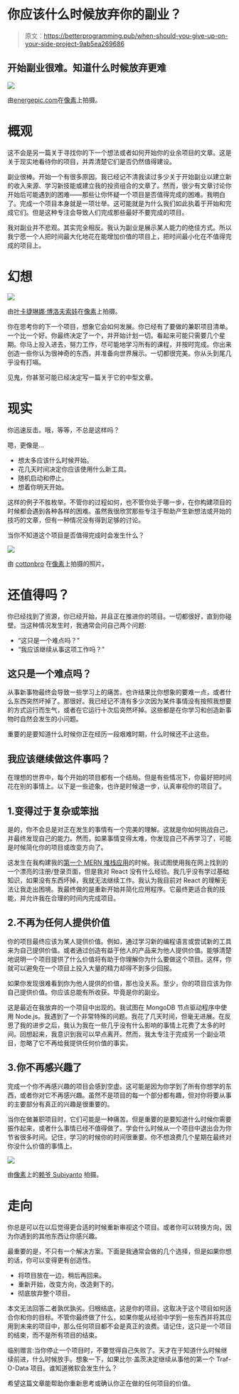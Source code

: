 # 你应该什么时候放弃你的副业？

> 原文：<https://betterprogramming.pub/when-should-you-give-up-on-your-side-project-9ab5ea269686>

## 开始副业很难。知道什么时候放弃更难

![](img/8478d8e033df132bb4401b53169d299f.png)

由[energepic.com](https://www.pexels.com/photo/design-desk-display-eyewear-313690/)在[像素](https://www.pexels.com/)上拍摄。

# 概观

这不会是另一篇关于寻找你的下一个想法或者如何开始你的业余项目的文章。这是关于现实地看待你的项目，并弄清楚它们是否仍然值得建设。

副业很棒。开始一个有很多原因。我已经记不清我读过多少关于开始副业以建立新的收入来源、学习新技能或建立我的投资组合的文章了。然而，很少有文章讨论你开始后可能遇到的困难——那些让你怀疑一个项目是否值得完成的困难。我明白了。完成一个项目本身就是一项壮举。这可能就是为什么我们如此执着于开始和完成它们。但是这种专注会导致人们完成那些最好不要完成的项目。

我对副业并不悲观。其实完全相反。我认为副业是展示某人能力的绝佳方式。所以我宁愿一个人把时间最大化地花在能增加价值的项目上，把时间最小化在不值得完成的项目上。

# 幻想

![](img/561cefbedb6e64321efa7fa0dac1df12.png)

由[叶卡捷琳娜·博洛夫索娃](https://www.pexels.com/photo/positive-young-woman-with-laptop-in-cozy-kitchen-interior-4049942/)在[像素](https://www.pexels.com/)上拍摄。

你在思考你的下一个项目，想象它会如何发展。你已经有了要做的兼职项目清单。一个比一个好。你最终决定了一个，并开始计划一切。看起来可能只需要几个星期。你马上投入进去，努力工作，尽可能地学习所有的课程，并按时完成。你出来创造一些你认为很神奇的东西，并准备向世界展示。一切都很完美。你从头到尾几乎没有打嗝。

见鬼，你甚至可能已经决定写一篇关于它的中型文章。

# 现实

你迅速反击。哦，等等，不总是这样吗？

嗯，更像是...

*   想太多应该什么时候开始。
*   花几天时间决定你应该使用什么新工具。
*   随机启动和停止。
*   想着你明天开始。

这样的例子不胜枚举。不管你的过程如何，也不管你处于哪一步，在你构建项目的时候都会遇到各种各样的困难。虽然我很欣赏那些专注于帮助产生新想法或开始的技巧的文章，但有一种情况没有得到足够的讨论。

当你不知道这个项目是否值得完成时会发生什么？

![](img/a27b6681c79f55a3c6e27b1136d86064.png)

由 [cottonbro](https://www.pexels.com/photo/person-in-white-shirt-with-brown-wooden-frame-4769486/) 在[像素](https://www.pexels.com/)上拍摄的照片。

# 还值得吗？

你已经找到了资源，你已经开始，并且正在推进你的项目。一切都很好，直到你碰壁。当这种情况发生时，我通常会问自己两个问题:

*   “这只是一个难点吗？”
*   “我应该继续从事这项工作吗？”

## 这只是一个难点吗？

从事新事物最终会导致一些学习上的痛苦。也许结果比你想象的要难一点，或者什么东西突然坏掉了。那很好。我已经记不清有多少次因为某件事情没有按照我想要的方式运行而生气，或者在它运行十次后突然坏掉。这些都是在你学习和创造新事物时自然会发生的小问题。

重要的是要知道什么时候你正在经历一段艰难时期，什么时候还不止这些。

## 我应该继续做这件事吗？

在理想的世界中，每个开始的项目都有一个结局。但是有些情况下，你最好把时间花在别的事情上。以下是一些迹象，也许是时候退一步，认真审视你的项目了。

## 1.变得过于复杂或笨拙

是的，你不会总是对正在发生的事情有一个完美的理解。这就是你如何挑战自己，并最终发现自己的能力。然而，如果事情变得太难，你发现自己不再学习了，可能是时候简化你的项目或改变方向了。

这发生在我构建我的[第一个 MERN 堆栈应用](https://medium.com/dailyjs/how-i-built-my-first-mern-stack-app-in-a-week-243f04787db6)的时候。我试图使用我在网上找到的一个漂亮的注册/登录页面，但是我对 React 没有什么经验。我几乎没有学过基础知识，如果没有东西坏掉，我就无法继续工作。我认为我目前对 React 的理解无法让我走出困境。我最终做的是重新开始并简化应用程序。它最终更适合我的技能，并允许我在合理的时间内完成项目。

## 2.不再为任何人提供价值

你的项目最终应该为某人提供价值。例如，通过学习新的编程语言或尝试新的工具来为自己提供价值。或者通过创造有益于他人的产品来为他人提供价值。能够清楚地说明一个项目提供了什么价值将有助于你理解你为什么要做这个项目。这样，你就可以避免在一个项目上投入大量的精力却得不到多少回报。

如果你发现很难看到你为他人提供的价值，那也没关系。至少，你的项目应该为你自己提供价值。你应该总能有所收获。毕竟是你的副业。

这是最近在我放弃的一个项目中出现的。我试图在 MongoDB 节点驱动程序中使用 Node.js。我遇到了一个非常特殊的问题。我花了几天时间，但毫无进展。在反思了我的进步之后，我认为我在一些几乎没有什么影响的事情上花费了太多的时间。回想起来，我意识到我可以早点离开。然而，我太专注于完成另一个副业项目，忽略了它不再给我提供任何价值的事实。

## 3.你不再感兴趣了

完成一个你不再感兴趣的项目会感到空虚。这可能是因为你学到了所有你想学的东西，或者你对它不再感兴趣。虽然不是项目的每一个部分都有趣，但对你将要从事的主要部分有真正的兴趣是很重要的。

当你在做兼职项目时，它们可能是一种痛苦。但是重要的是要知道什么时候你需要振作起来，或者什么事情已经不值得做了。学会什么时候从一个项目中退出会为你节省很多时间。记住，学习的时候你的时间很重要。你不想浪费几个星期在最终对你没什么价值的事情上。

![](img/75bbdc216a407ceb7567414142316551.png)

由[像素](https://www.pexels.com/)上的[赖爷 Subiyanto](https://www.pexels.com/photo/couple-carrying-carton-boxes-while-moving-out-of-old-home-4246267/) 拍摄。

# 走向

你总是可以在以后觉得更合适的时候重新审视这个项目。或者你可以转换方向，因为你遇到的其他东西让你感兴趣。

最重要的是，不只有一个解决方案。下面是我通常会做的几个选择，但是如果你想的话，你可以变得更有创造性。

*   将项目放在一边，稍后再回来。
*   重新开始，改变方向，改造剩下的。
*   彻底放弃整个项目。

本文无法回答二者孰优孰劣。归根结底，这是你的项目。这取决于这个项目如何适合你和你的目标。不管你最终做了什么，如果你能从经验中学到一些东西并将其应用到未来的项目中，那么任何项目都不会是真正的浪费。请记住，这只是一个项目的结束，而不是所有项目的结束。

临别赠言:当你停止一个项目时，不要觉得自己失败了。天才在于知道什么时候继续前进，什么时候放手。想象一下，如果比尔·盖茨决定继续从事他的第一个 Traf-O-Data 项目。谁知道微软会发生什么？

希望这篇文章能帮助你重新思考或确认你正在做的任何项目的价值。